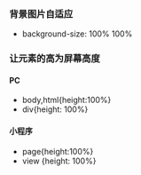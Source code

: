 ### 背景图片自适应
* background-size: 100% 100%
### 让元素的高为屏幕高度
#### PC
* body,html{height:100%}
* div{height: 100%}
#### 小程序
* page{height:100%}
* view {height: 100%}
